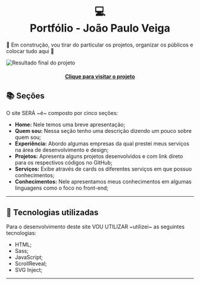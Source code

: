 <h1 align="center">
  💻<br>Portfólio - João Paulo Veiga
</h1>

:construction: Em construção, vou tirar do particular os projetos, organizar os públicos e colocar tudo aqui :construction:

![Resultado final do projeto](assets/image/preview.png)

<h4 align="center"><a href="link do site">Clique para visitar o projeto</a></h4>

## 📚 Seções

O site SERÁ ~é~ composto por cinco seções:

- **Home:** Nele temos uma breve apresentação;
- **Quem sou:** Nessa seção tenho uma descrição dizendo um pouco sobre quem sou;
- **Experiência:** Abordo algumas empresas da qual prestei meus serviços na área de desenvolvimento e design;
- **Projetos:** Apresenta alguns projetos desenvolvidos e com link direto para os respectivos códigos no GitHub;
- **Serviços:** Exibe através de cards os diferentes serviços em que possuo conhecimentos;
- **Conhecimentos:** Nele apresentamos meus conhecimentos em algumas linguagens como o foco no front-end;

---

## 💼 Tecnologias utilizadas

Para o desenvolvimento deste site VOU UTILIZAR ~utilizei~ as seguintes tecnologias:

- HTML;
- Sass;
- JavaScript;
- ScrollReveal;
- SVG Inject;

---
